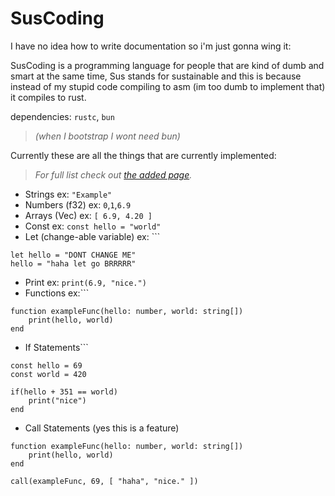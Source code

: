 # SusCoding
I have no idea how to write documentation so i'm just gonna wing it:

SusCoding is a programming language for people that are kind of dumb and smart at the same time, Sus stands for sustainable and this is because instead of my stupid code compiling to asm (im too dumb to implement that) it compiles to rust.

dependencies: `rustc`, `bun`
>*(when I bootstrap I wont need bun)*

Currently these are all the things that are currently implemented:
>*For full list check out [the added page](added.md).*
- Strings ex: `"Example"`
- Numbers (f32) ex: `0`,`1`,`6.9`
- Arrays (Vec) ex: `[ 6.9, 4.20 ]`
- Const ex: `const hello = "world"`
- Let (change-able variable) ex: ```
```SusCoding
let hello = "DONT CHANGE ME"
hello = "haha let go BRRRRR"
```
- Print ex: `print(6.9, "nice.")`
- Functions ex:```
```SusCoding
function exampleFunc(hello: number, world: string[])
	print(hello, world)
end
```
- If Statements```
```SisCoding
const hello = 69
const world = 420

if(hello + 351 == world)
	print("nice")
end
```
- Call Statements (yes this is a feature)
```SusCoding
function exampleFunc(hello: number, world: string[])
	print(hello, world)
end

call(exampleFunc, 69, [ "haha", "nice." ])
```
